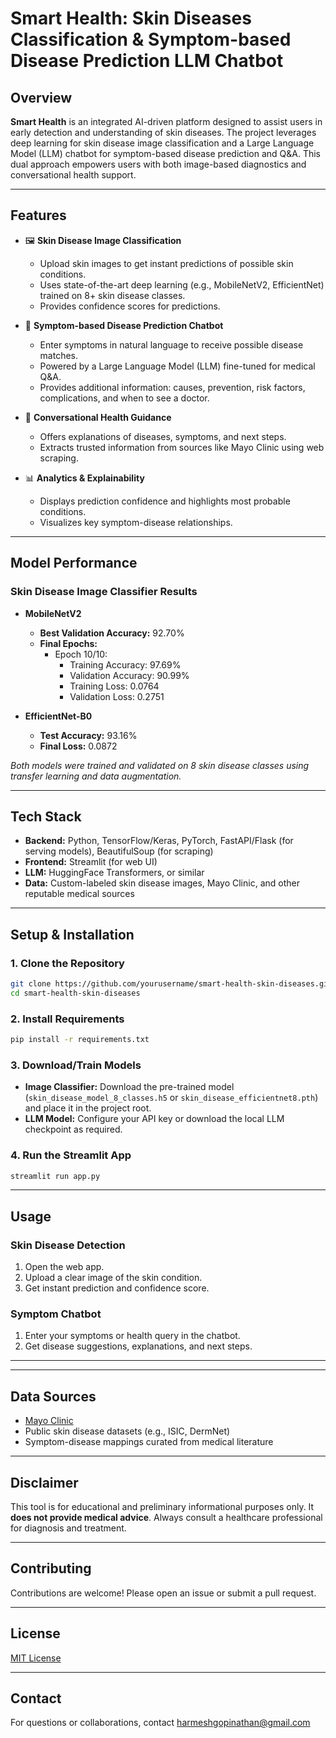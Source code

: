 # Smart Health: Skin Diseases Classification & Symptom-based Disease Prediction LLM Chatbot

## Overview

**Smart Health** is an integrated AI-driven platform designed to assist users in early detection and understanding of skin diseases. The project leverages deep learning for skin disease image classification and a Large Language Model (LLM) chatbot for symptom-based disease prediction and Q&A. This dual approach empowers users with both image-based diagnostics and conversational health support.

---

## Features

- 🖼️ **Skin Disease Image Classification**

  - Upload skin images to get instant predictions of possible skin conditions.
  - Uses state-of-the-art deep learning (e.g., MobileNetV2, EfficientNet) trained on 8+ skin disease classes.
  - Provides confidence scores for predictions.

- 💬 **Symptom-based Disease Prediction Chatbot**

  - Enter symptoms in natural language to receive possible disease matches.
  - Powered by a Large Language Model (LLM) fine-tuned for medical Q&A.
  - Provides additional information: causes, prevention, risk factors, complications, and when to see a doctor.

- 🏥 **Conversational Health Guidance**

  - Offers explanations of diseases, symptoms, and next steps.
  - Extracts trusted information from sources like Mayo Clinic using web scraping.

- 📊 **Analytics & Explainability**
  - Displays prediction confidence and highlights most probable conditions.
  - Visualizes key symptom-disease relationships.

---

## Model Performance

### Skin Disease Image Classifier Results

- **MobileNetV2**

  - **Best Validation Accuracy:** 92.70%
  - **Final Epochs:**
    - Epoch 10/10:
      - Training Accuracy: 97.69%
      - Validation Accuracy: 90.99%
      - Training Loss: 0.0764
      - Validation Loss: 0.2751

- **EfficientNet-B0**
  - **Test Accuracy:** 93.16%
  - **Final Loss:** 0.0872

_Both models were trained and validated on 8 skin disease classes using transfer learning and data augmentation._

---

## Tech Stack

- **Backend:** Python, TensorFlow/Keras, PyTorch, FastAPI/Flask (for serving models), BeautifulSoup (for scraping)
- **Frontend:** Streamlit (for web UI)
- **LLM:** HuggingFace Transformers, or similar
- **Data:** Custom-labeled skin disease images, Mayo Clinic, and other reputable medical sources

---

## Setup & Installation

### 1. Clone the Repository

```bash
git clone https://github.com/yourusername/smart-health-skin-diseases.git
cd smart-health-skin-diseases
```

### 2. Install Requirements

```bash
pip install -r requirements.txt
```

### 3. Download/Train Models

- **Image Classifier:** Download the pre-trained model (`skin_disease_model_8_classes.h5` or `skin_disease_efficientnet8.pth`) and place it in the project root.
- **LLM Model:** Configure your API key or download the local LLM checkpoint as required.

### 4. Run the Streamlit App

```bash
streamlit run app.py
```

---

## Usage

### Skin Disease Detection

1. Open the web app.
2. Upload a clear image of the skin condition.
3. Get instant prediction and confidence score.

### Symptom Chatbot

1. Enter your symptoms or health query in the chatbot.
2. Get disease suggestions, explanations, and next steps.

---

<!--
## File Structure

```
.
├── app.py                              # Streamlit frontend
├── skin_disease_predictor.py           # Image preprocessing & prediction backend
├── chatbot_backend.py                  # LLM-based QA and symptom prediction
├── extract_mayo_sections_flexible.py   # Mayo Clinic web scraping utility
├── requirements.txt
├── README.md
└── models/
    ├── skin_disease_model_8_classes.h5
    └── (other model files)
```
-->

---

## Data Sources

- [Mayo Clinic](https://www.mayoclinic.org/)
- Public skin disease datasets (e.g., ISIC, DermNet)
- Symptom-disease mappings curated from medical literature

---

## Disclaimer

This tool is for educational and preliminary informational purposes only. It **does not provide medical advice**. Always consult a healthcare professional for diagnosis and treatment.

---

## Contributing

Contributions are welcome! Please open an issue or submit a pull request.

---

## License

[MIT License](LICENSE)

---

## Contact

For questions or collaborations, contact [harmeshgopinathan@gmail.com](harmeshgopinathan@gmail.com)
